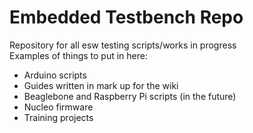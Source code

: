 # Embedded Testbench Repo

Repository for all esw testing scripts/works in progress \
Examples of things to put in here: 

- Arduino scripts 
- Guides written in mark up for the wiki 
- Beaglebone and Raspberry Pi scripts (in the future) 
- Nucleo firmware 
- Training projects
